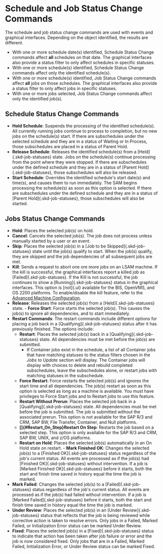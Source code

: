 # Schedule and Job Status Change Commands

The schedule and job status change commands are used with events and graphical interfaces. Depending on the object identified, the results are different.

- With one or more schedule date(s) identified, Schedule Status Change commands affect **all** schedules on that date. The graphical interfaces also provide a status filter to only affect schedules in specific statuses.
- With one or more schedule(s) identified, Schedule Status Change commands affect only the identified schedule(s).
- With one or more schedule(s) identified, Job Status Change commands affect **all** jobs on those schedules. The graphical interfaces also provide a status filter to only affect jobs in specific statuses.
- With one or more jobs selected, Job Status Change commands affect only the identified job(s).

## Schedule Status Change Commands

- **Hold Schedule**: Suspends the processing of the identified schedule(s). All currently running jobs continue to process to completion, but no new jobs on the schedule(s) start. If there are subschedules under the selected schedule and they are in a status of Waiting or In Process, those subschedules are placed in a status of Parent Hold.
- **Release Schedule**: Releases the identified schedule(s) from a
    [Held]{.skd-job-statuses} state. Jobs on the schedule(s) continue     processing from the point where they were stopped. If there are
    subschedules under the defined schedule and they are in a status of
    [Parent Hold]{.skd-job-statuses}, those subschedules will also be     released.
- **Start Schedule**: Overrides the identified schedule's start
    date(s) and time(s), and causes them to run immediately. The SAM
    begins processing the schedule(s) as soon as this option is
    selected. If there are subschedules under the defined schedule and
    they are in a status of [Parent Hold]{.skd-job-statuses}, those     subschedules will also be started.

## Jobs Status Change Commands

- **Hold**: Places the selected job(s) on hold.
- **Cancel**: Cancels the selected job(s). The job does not process
    unless manually started by a user or an event.
- **Skip**: Places the selected job(s) in a [Job to be     Skipped]{.skd-job-statuses} state until the job(s) qualify to start.
    When the job(s) qualify, they are skipped and the job dependencies
    of all subsequent jobs are met.
- **Kill**: Sends a request to abort one ore more jobs on an
    LSAM machine. If the kill is successful, the     graphical interfaces report a killed job as
    [Failed]{.skd-job-statuses}. If the Kill is not successful, the job     continues to show a [Running]{.skd-job-statuses} status in the
    graphical interfaces. This option is [not]{.ul} available for the     BIS, OpenVMS, and OS 2200 platforms. To enable/disable the kill
    feature, refer to the [Advanced Machine Configuration](../objects/machines.md#advanced-machine-configuration).
- **Release**: Releases the selected job(s) from a
    [Held]{.skd-job-statuses} state. -   **Force Start**: Force starts the selected job(s). This causes the
    job(s) to ignore all dependencies, and to start immediately.
- **Restart Commands**: The restart commands include different options
    for placing a job back in a [Qualifying]{.skd-job-statuses} status     after it has previously finished. The options include:
  - **Restart**: Places the selected job(s) back in a
        [Qualifying]{.skd-job-statuses} state. All dependencies must be         met before the job(s) are submitted.
    - If Container jobs exist in the schedule, a list of all
            Container jobs that have matching statuses to the status
            filters chosen in the *Jobs to Update* section will display.
            The Container jobs will display with choices to delete and
            rebuild completed subschedules, leave the subschedules
            alone, or restart jobs with matching statuses in the
            subschedule.
  - **Force Restart**: Force restarts the selected job(s) and
        ignores the start time and all dependencies. The job(s) restart
        as soon as this option is selected as long as a machine is
        available. You must have privileges to Force Start jobs and to
        Restart jobs to use this feature.
  - **Restart Without Prerun**: Places the selected job back in a
        [Qualifying]{.skd-job-statuses} state. All dependencies must be         met before the job is submitted. The job is submitted without
        the associated prerun. This option is not available for the SAP
        R/3 and CRM, SAP BW, File Transfer, Container, and Null
        platforms.
  - **[]{#Restart_On_Step}Restart On Step**: Restarts the job based         on a selected step. This option is only available for the SAP
        R/3 and CRM, SAP BW, UNIX, and z/OS platforms.
  - **Restart on Hold**: Places the selected job(s) automatically in
        an On Hold state on restart. -   **Mark Finished OK**: Changes the selected job(s) to a [Finished
    OK]{.skd-job-statuses} status regardless of the job's current
    status. All events are processed as if the job(s) had [Finished     OK]{.skd-job-statuses} without intervention. If a job is [Marked
    Finished OK]{.skd-job-statuses} before it starts, both the start and
    finish time saved in history equal the time the job is marked.
- **Mark Failed**: Changes the selected job(s) to a
    [Failed]{.skd-job-statuses} status regardless of the job's current     status. All events are processed as if the job(s) had failed without
    intervention. If a job is [Marked Failed]{.skd-job-statuses} before     it starts, both the start and finish time saved in history equal the
    time the job is marked.
- **Under Review**: Places the selected job(s) in an [Under     Review]{.skd-job-statuses} status that reflects that the job is
    being reviewed while corrective action is taken to resolve errors.
    Only jobs in a Failed, Marked Failed, or Initialization Error status
    can be marked Under Review.
- **Fixed**: Places the selected job(s) in a
    [Fixed]{.skd-job-statuses} status to indicate that action has been     taken after job failure or error and the job is now considered
    fixed. Only jobs that are in a Failed, Marked Failed, Initialization
    Error, or Under Review status can be marked Fixed.
